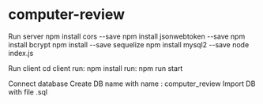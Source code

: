 # computer-review
Run server
npm install cors --save
npm install jsonwebtoken --save
npm install bcrypt
npm install --save sequelize
npm install mysql2 --save
node index.js

Run client
cd client
run: npm install
run: npm run start

Connect database
Create DB name with name : computer_review
Import DB with file .sql
